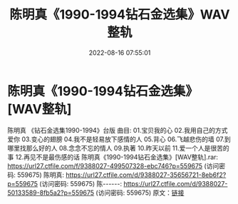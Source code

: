 ﻿---
title: 陈明真《1990-1994钻石金选集》WAV整轨
date: 2022-08-16 07:55:01
categories: WAV车载音乐、镜像
tags: 华语中文
---
# 陈明真《1990-1994钻石金选集》[WAV整轨]

陈明真
《钻石金选集1990-1994》台版
曲目:
01.宝贝我的心
02.我用自己的方式爱你
03.变心的翅膀
04.我不是轻易放下感情的人
05.背心
06.飞越悲伤的墙
07.到哪里找那么好的人
08.念念不忘的情人
09.执著
10.昨天以前
11.爱一个人是很苦的事
12.再见不是最伤感的话
陈明真《1990-1994钻石金选集》[WAV整轨].rar: https://url27.ctfile.com/f/9388027-499507328-ebc746?p=559675
(访问密码: 559675)
陈明真: https://url27.ctfile.com/d/9388027-35656721-8eb6f2?p=559675
(访问密码: 559675)
陈------: https://url27.ctfile.com/d/9388027-50133589-8fb5a2?p=559675
(访问密码: 559675)
原文：[链接](https://blog.sina.com.cn/s/blog_1647c7e7601030yw7.html)